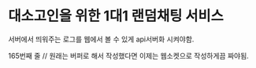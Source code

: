 # 대소고인을 위한 1대1 랜덤채팅 서비스

서버에서 띄워주는 로그를 웹에서 볼 수 있게 api서버화 시켜야함.

165번째 줄
// 원래는 버퍼로 해서 작성했다면 이제는 웹소켓으로 작성하게끔 짜야됨.